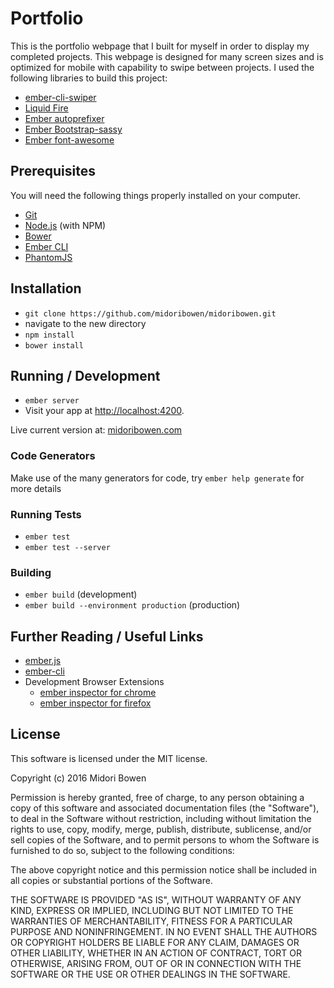 # Portfolio

This is the portfolio webpage that I built for myself in order to display my completed projects. This webpage is designed for many screen sizes and is optimized for mobile with capability to swipe between projects.
I used the following libraries to build this project:
* [ember-cli-swiper](http://suven.github.io/ember-cli-swiper/)
* [Liquid Fire](http://ember-animation.github.io/liquid-fire/)
* [Ember autoprefixer](https://github.com/kimroen/ember-cli-autoprefixer)
* [Ember Bootstrap-sassy](https://github.com/lifegadget/ember-cli-bootstrap-sassy)
* [Ember font-awesome](https://github.com/martndemus/ember-font-awesome)

## Prerequisites

You will need the following things properly installed on your computer.

* [Git](http://git-scm.com/)
* [Node.js](http://nodejs.org/) (with NPM)
* [Bower](http://bower.io/)
* [Ember CLI](http://ember-cli.com/)
* [PhantomJS](http://phantomjs.org/)

## Installation

* `git clone https://github.com/midoribowen/midoribowen.git`
* navigate to the new directory
* `npm install`
* `bower install`

## Running / Development

* `ember server`
* Visit your app at [http://localhost:4200](http://localhost:4200).

Live current version at: [midoribowen.com](http://www.midoribowen.com)

### Code Generators

Make use of the many generators for code, try `ember help generate` for more details

### Running Tests

* `ember test`
* `ember test --server`

### Building

* `ember build` (development)
* `ember build --environment production` (production)


## Further Reading / Useful Links

* [ember.js](http://emberjs.com/)
* [ember-cli](http://ember-cli.com/)
* Development Browser Extensions
  * [ember inspector for chrome](https://chrome.google.com/webstore/detail/ember-inspector/bmdblncegkenkacieihfhpjfppoconhi)
  * [ember inspector for firefox](https://addons.mozilla.org/en-US/firefox/addon/ember-inspector/)

## License

This software is licensed under the MIT license.

Copyright (c) 2016 Midori Bowen

Permission is hereby granted, free of charge, to any person obtaining a copy of this software and associated documentation files (the "Software"), to deal in the Software without restriction, including without limitation the rights to use, copy, modify, merge, publish, distribute, sublicense, and/or sell copies of the Software, and to permit persons to whom the Software is furnished to do so, subject to the following conditions:

The above copyright notice and this permission notice shall be included in all copies or substantial portions of the Software.

THE SOFTWARE IS PROVIDED "AS IS", WITHOUT WARRANTY OF ANY KIND, EXPRESS OR IMPLIED, INCLUDING BUT NOT LIMITED TO THE WARRANTIES OF MERCHANTABILITY, FITNESS FOR A PARTICULAR PURPOSE AND NONINFRINGEMENT. IN NO EVENT SHALL THE AUTHORS OR COPYRIGHT HOLDERS BE LIABLE FOR ANY CLAIM, DAMAGES OR OTHER LIABILITY, WHETHER IN AN ACTION OF CONTRACT, TORT OR OTHERWISE, ARISING FROM, OUT OF OR IN CONNECTION WITH THE SOFTWARE OR THE USE OR OTHER DEALINGS IN THE SOFTWARE.
